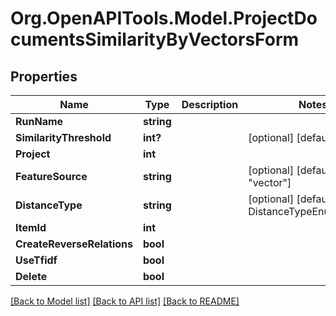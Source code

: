 
# Org.OpenAPITools.Model.ProjectDocumentsSimilarityByVectorsForm

## Properties

Name | Type | Description | Notes
------------ | ------------- | ------------- | -------------
**RunName** | **string** |  | 
**SimilarityThreshold** | **int?** |  | [optional] [default to 75]
**Project** | **int** |  | 
**FeatureSource** | **string** |  | [optional] [default to "vector"]
**DistanceType** | **string** |  | [optional] [default to DistanceTypeEnum.Cosine]
**ItemId** | **int** |  | 
**CreateReverseRelations** | **bool** |  | 
**UseTfidf** | **bool** |  | 
**Delete** | **bool** |  | 

[[Back to Model list]](../README.md#documentation-for-models)
[[Back to API list]](../README.md#documentation-for-api-endpoints)
[[Back to README]](../README.md)

